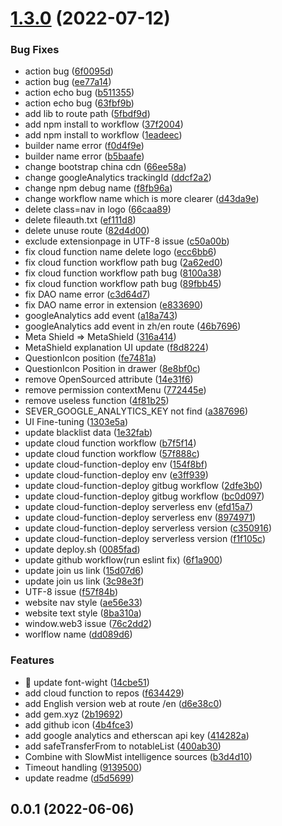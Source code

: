 # [1.3.0](https://github.com/DAOBuidler/MetaShieldExtension/compare/v0.0.1...v1.3.0) (2022-07-12)


### Bug Fixes

* action bug ([6f0095d](https://github.com/DAOBuidler/MetaShieldExtension/commit/6f0095de2ddecf3199e2999de4df7370c62f00c5))
* action bug ([ee77a14](https://github.com/DAOBuidler/MetaShieldExtension/commit/ee77a14d295bb378f00c4cb39205d4433dd8059d))
* action echo bug ([b511355](https://github.com/DAOBuidler/MetaShieldExtension/commit/b5113559394ad9715fb578ca4c5e43451d9738bf))
* action echo bug ([63fbf9b](https://github.com/DAOBuidler/MetaShieldExtension/commit/63fbf9bce5be59a069acdf6c9e7951fa4ab1bd3f))
* add lib to route path ([5fbdf9d](https://github.com/DAOBuidler/MetaShieldExtension/commit/5fbdf9d63a622fb98087c7afc0c07915d5136e27))
* add npm install to workflow ([37f2004](https://github.com/DAOBuidler/MetaShieldExtension/commit/37f2004eb820e28feddbfb3a9871b85d80ae5509))
* add npm install to workflow ([1eadeec](https://github.com/DAOBuidler/MetaShieldExtension/commit/1eadeec6e9a34a8452f5cdf598434250802d85df))
* builder name error ([f0d4f9e](https://github.com/DAOBuidler/MetaShieldExtension/commit/f0d4f9ea57ac1eae6a0fc664d1788523a0ecb83c))
* builder name error ([b5baafe](https://github.com/DAOBuidler/MetaShieldExtension/commit/b5baafe0ae08d8607944781dedb3cbe136ad8796))
* change bootstrap china cdn ([66ee58a](https://github.com/DAOBuidler/MetaShieldExtension/commit/66ee58ac568b163a5ff5103a80eea6ea72cef305))
* change googleAnalytics trackingId ([ddcf2a2](https://github.com/DAOBuidler/MetaShieldExtension/commit/ddcf2a29043d4595bf9b83ac5b15e2913614b2ab))
* change npm debug name ([f8fb96a](https://github.com/DAOBuidler/MetaShieldExtension/commit/f8fb96a02f96042d595121df2a5c1c6388445fab))
* change workflow name which is more clearer ([d43da9e](https://github.com/DAOBuidler/MetaShieldExtension/commit/d43da9ebd6a83ccea0c52b12bc24515babf04b2b))
* delete class=nav in logo ([66caa89](https://github.com/DAOBuidler/MetaShieldExtension/commit/66caa894256afbd348ae3d88eb6eb271685061df))
* delete fileauth.txt ([ef111d8](https://github.com/DAOBuidler/MetaShieldExtension/commit/ef111d8d4523dc7d78f04029a68867c3dc5a7525))
* delete unuse route ([82d4d00](https://github.com/DAOBuidler/MetaShieldExtension/commit/82d4d001bbfb2e01447907ffa30216b80208bb7f))
* exclude extensionpage in UTF-8 issue ([c50a00b](https://github.com/DAOBuidler/MetaShieldExtension/commit/c50a00b2dbc3fb43068626181f9a183f71563065))
* fix cloud function name delete logo ([ecc6bb6](https://github.com/DAOBuidler/MetaShieldExtension/commit/ecc6bb688c1b0f44b29136e57bd86473e39a350c))
* fix cloud function workflow path bug ([2a62ed0](https://github.com/DAOBuidler/MetaShieldExtension/commit/2a62ed047ea7766ee192cd7429055acaa20e672b))
* fix cloud function workflow path bug ([8100a38](https://github.com/DAOBuidler/MetaShieldExtension/commit/8100a38579b6f81984150a0c01780f3ba4798df2))
* fix cloud function workflow path bug ([89fbb45](https://github.com/DAOBuidler/MetaShieldExtension/commit/89fbb45c4b0f91137460a1667ff87e3f824414b1))
* fix DAO name error ([c3d64d7](https://github.com/DAOBuidler/MetaShieldExtension/commit/c3d64d71657fbad8bf1b83088d2ad9ccfb7b3114))
* fix DAO name error in extension ([e833690](https://github.com/DAOBuidler/MetaShieldExtension/commit/e8336909299a83a111fcf93c149f34c094d7db1c))
* googleAnalytics add event ([a18a743](https://github.com/DAOBuidler/MetaShieldExtension/commit/a18a7431a2e0d62ac380c6b027574f79255e81a9))
* googleAnalytics add event in zh/en route ([46b7696](https://github.com/DAOBuidler/MetaShieldExtension/commit/46b76960f834cfef0fcb4c81d75c0d417c88c25b))
* Meta Shield => MetaShield ([316a414](https://github.com/DAOBuidler/MetaShieldExtension/commit/316a414d3af682c97edf55e531f2afcf4871e9d1))
* MetaShield explanation UI update ([f8d8224](https://github.com/DAOBuidler/MetaShieldExtension/commit/f8d82243e766a770c082baecc5d8d7158cb9fe91))
* QuestionIcon position ([fe7481a](https://github.com/DAOBuidler/MetaShieldExtension/commit/fe7481acebd9848006f59f14938394fe217240fd))
* QuestionIcon Position in drawer ([8e8bf0c](https://github.com/DAOBuidler/MetaShieldExtension/commit/8e8bf0c23d0104a2eadd2804c46df96c5111a2e2))
* remove OpenSourced attribute ([14e31f6](https://github.com/DAOBuidler/MetaShieldExtension/commit/14e31f6668a2ecb84c12c11e7529bddb6b2e2520))
* remove permission contextMenu ([772445e](https://github.com/DAOBuidler/MetaShieldExtension/commit/772445e081406a618d6190e23990a2fd723fbca4))
* remove useless function ([4f81b25](https://github.com/DAOBuidler/MetaShieldExtension/commit/4f81b25456dc4e8a5fc18dc386911461f8549060))
* SEVER_GOOGLE_ANALYTICS_KEY not find ([a387696](https://github.com/DAOBuidler/MetaShieldExtension/commit/a387696e8332f8dbb049f3691bf326b4b8bf20db))
* UI Fine-tuning ([1303e5a](https://github.com/DAOBuidler/MetaShieldExtension/commit/1303e5a1750b652b41f2af69a7b4072e5dcd3769))
* update blacklist data ([1e32fab](https://github.com/DAOBuidler/MetaShieldExtension/commit/1e32fab4f75e0808017e0eb4236d6555502a228e))
* update cloud function workflow ([b7f5f14](https://github.com/DAOBuidler/MetaShieldExtension/commit/b7f5f14167ee39a7ea11198c416553c8c9712da8))
* update cloud function workflow ([57f888c](https://github.com/DAOBuidler/MetaShieldExtension/commit/57f888c8c158e6c838bda9c0176940d319a7a4bd))
* update cloud-function-deploy env ([154f8bf](https://github.com/DAOBuidler/MetaShieldExtension/commit/154f8bfa3f9aab6d01557e54f378aaa16d9158aa))
* update cloud-function-deploy env ([e3ff939](https://github.com/DAOBuidler/MetaShieldExtension/commit/e3ff93906aa09aaccf06fbfd96b4e0d6d0cd808e))
* update cloud-function-deploy gitbug workflow ([2dfe3b0](https://github.com/DAOBuidler/MetaShieldExtension/commit/2dfe3b070409acf841c1f5461afcadf1a903a92d))       
* update cloud-function-deploy gitbug workflow ([bc0d097](https://github.com/DAOBuidler/MetaShieldExtension/commit/bc0d09703ea34865b2c9573820f7ec837df2dd02))       
* update cloud-function-deploy serverless env ([efd15a7](https://github.com/DAOBuidler/MetaShieldExtension/commit/efd15a76c444f0e2b6e4bd99772adb4da84fed93))        
* update cloud-function-deploy serverless env ([8974971](https://github.com/DAOBuidler/MetaShieldExtension/commit/8974971866c54fe15a1a35f79135d6cbeda19e89))        
* update cloud-function-deploy serverless version ([c350916](https://github.com/DAOBuidler/MetaShieldExtension/commit/c350916f5a77f1818a37fe52fea35fcc83492581))    
* update cloud-function-deploy serverless version ([f1f105c](https://github.com/DAOBuidler/MetaShieldExtension/commit/f1f105c558fff7d0046dacea31612ad58a27b3b7))    
* update deploy.sh ([0085fad](https://github.com/DAOBuidler/MetaShieldExtension/commit/0085fad9eaa23a4c1634a8037c79cf0e07081c98))
* update github workflow(run eslint fix) ([6f1a900](https://github.com/DAOBuidler/MetaShieldExtension/commit/6f1a900c11a4c3b5fed164b20e71962b18f59501))
* update join us link ([15d07d6](https://github.com/DAOBuidler/MetaShieldExtension/commit/15d07d66ac0d1684eef142fe1330ea6d69316df2))
* update join us link ([3c98e3f](https://github.com/DAOBuidler/MetaShieldExtension/commit/3c98e3fb59122e457c4f09bf1c2f6ed680f3fccf))
* UTF-8 issue ([f57f84b](https://github.com/DAOBuidler/MetaShieldExtension/commit/f57f84bc65216f255a3f2f7ec2f86366e9732901))
* website nav style ([ae56e33](https://github.com/DAOBuidler/MetaShieldExtension/commit/ae56e33ddd288cc70edd56c2fa8e15fe0ee68405))
* website text style ([8ba310a](https://github.com/DAOBuidler/MetaShieldExtension/commit/8ba310ac997b492865f205160fa0a2b80f90a492))
* window.web3 issue ([76c2dd2](https://github.com/DAOBuidler/MetaShieldExtension/commit/76c2dd2ae052588c01661ecec4e1ae5f4ded8da6))
* worlflow name ([dd089d6](https://github.com/DAOBuidler/MetaShieldExtension/commit/dd089d6fa84fec39e78d94a3a2a466eeac3d1eef))


### Features

* :lipstick: update font-wight ([14cbe51](https://github.com/DAOBuidler/MetaShieldExtension/commit/14cbe518d333a4349370340bb8a7316e82844557))
* add cloud function to repos ([f634429](https://github.com/DAOBuidler/MetaShieldExtension/commit/f634429af76e3863b8764ca4d4960c8d8101f377))
* add English version web at route /en ([d6e38c0](https://github.com/DAOBuidler/MetaShieldExtension/commit/d6e38c08c74d94b8b85d379c9a88faefb1f33270))
* add gem.xyz ([2b19692](https://github.com/DAOBuidler/MetaShieldExtension/commit/2b196921dd65dd1e7d5889e3f1423da501c86fe4))
* add github icon ([4b4fce3](https://github.com/DAOBuidler/MetaShieldExtension/commit/4b4fce3c0a6496e91f3f2aa2dbbfff8e64d9ba65))
* add google analytics and etherscan api key ([414282a](https://github.com/DAOBuidler/MetaShieldExtension/commit/414282ac874d8beeb56164ebfeca10e0531f5d61))
* add safeTransferFrom to notableList ([400ab30](https://github.com/DAOBuidler/MetaShieldExtension/commit/400ab3034628d402a8da19f2f1b3c4014d48a342))
* Combine with SlowMist intelligence sources ([b3d4d10](https://github.com/DAOBuidler/MetaShieldExtension/commit/b3d4d103a878901fd8890829588fb920570ffaf0))
* Timeout handling ([9139500](https://github.com/DAOBuidler/MetaShieldExtension/commit/913950016ae593954ca4b979482202c18615ef84))
* update readme ([d5d5699](https://github.com/DAOBuidler/MetaShieldExtension/commit/d5d56997bc6994406e5efa8916dea2ed5f47c596))



## 0.0.1 (2022-06-06)